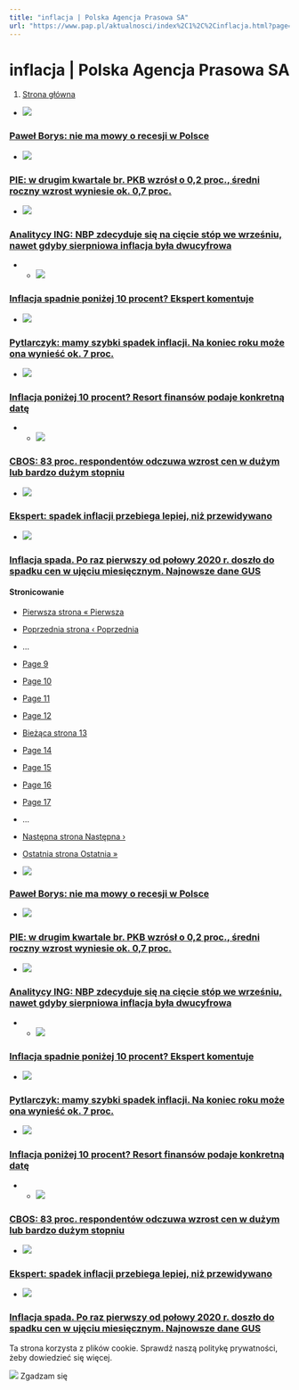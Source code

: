 ```yaml
---
title: "inflacja | Polska Agencja Prasowa SA"
url: "https://www.pap.pl/aktualnosci/index%2C1%2C%2Cinflacja.html?page=12"
---
```


# inflacja | Polska Agencja Prasowa SA





















1. [Strona główna](/)




































* [![](/sites/default/files/styles/main_image/public/202308/pap_20230810_03R_1.jpg?h=ad3d83ab&itok=p0I2JjRf)](/aktualnosci/pawel-borys-nie-ma-mowy-o-recesji-w-polsce)


### [Paweł Borys: nie ma mowy o recesji w Polsce](/aktualnosci/pawel-borys-nie-ma-mowy-o-recesji-w-polsce)
* [![](/sites/default/files/styles/main_image/public/202308/wzrost%20gospodarczy.jpg?itok=osJZkung)](/aktualnosci/pie-w-drugim-kwartale-br-pkb-wzrosl-o-02-proc-sredni-roczny-wzrost-wyniesie-ok-07-proc)


### [PIE: w drugim kwartale br. PKB wzrósł o 0,2 proc., średni roczny wzrost wyniesie ok. 0,7 proc.](/aktualnosci/pie-w-drugim-kwartale-br-pkb-wzrosl-o-02-proc-sredni-roczny-wzrost-wyniesie-ok-07-proc)
* [![](/sites/default/files/styles/main_image/public/202308/pap_20210111_15K.jpg?itok=0oLkFGfu)](/aktualnosci/analitycy-ing-nbp-zdecyduje-sie-na-ciecie-stop-we-wrzesniu-nawet-gdyby-sierpniowa)


### [Analitycy ING: NBP zdecyduje się na cięcie stóp we wrześniu, nawet gdyby sierpniowa inflacja była dwucyfrowa](/aktualnosci/analitycy-ing-nbp-zdecyduje-sie-na-ciecie-stop-we-wrzesniu-nawet-gdyby-sierpniowa)
* * [![](/sites/default/files/styles/main_image/public/202308/pap_20220504_1UD.jpg?h=7eab94a2&itok=T8Us_xBy)](/aktualnosci/news%2C1605669%2Cinflacja-spadnie-ponizej-10-procent-ekspert-komentuje.html)


### [Inflacja spadnie poniżej 10 procent? Ekspert komentuje](/aktualnosci/news%2C1605669%2Cinflacja-spadnie-ponizej-10-procent-ekspert-komentuje.html)
* [![](/sites/default/files/styles/main_image/public/202308/pap_20110429_2NM.jpg?itok=gsRf8iwt)](/aktualnosci/news%2C1604469%2Cpytlarczyk-mamy-szybki-spadek-inflacji-na-koniec-roku-moze-ona-wyniesc-ok)


### [Pytlarczyk: mamy szybki spadek inflacji. Na koniec roku może ona wynieść ok. 7 proc.](/aktualnosci/news%2C1604469%2Cpytlarczyk-mamy-szybki-spadek-inflacji-na-koniec-roku-moze-ona-wyniesc-ok)
* [![](/sites/default/files/styles/main_image/public/202308/pap_20220504_1UV.jpg?h=6310445a&itok=h9lRNeWH)](/aktualnosci/news%2C1604368%2Cinflacja-ponizej-10-procent-resort-finansow-podaje-konkretna-date.html)


### [Inflacja poniżej 10 procent? Resort finansów podaje konkretną datę](/aktualnosci/news%2C1604368%2Cinflacja-ponizej-10-procent-resort-finansow-podaje-konkretna-date.html)
* * [![](/sites/default/files/styles/main_image/public/202308/pap_20220918_2OM.jpg?itok=VT6jpGWz)](/aktualnosci/news%2C1603643%2Ccbos-83-proc-respondentow-odczuwa-wzrost-cen-w-duzym-lub-bardzo-duzym)


### [CBOS: 83 proc. respondentów odczuwa wzrost cen w dużym lub bardzo dużym stopniu](/aktualnosci/news%2C1603643%2Ccbos-83-proc-respondentow-odczuwa-wzrost-cen-w-duzym-lub-bardzo-duzym)
* [![](/sites/default/files/styles/main_image/public/202308/pap_20110616_121.jpg?h=4ebdaceb&itok=5yO2dcTG)](/aktualnosci/news%2C1603554%2Cekspert-spadek-inflacji-przebiega-lepiej-niz-przewidywano.html)


### [Ekspert: spadek inflacji przebiega lepiej, niż przewidywano](/aktualnosci/news%2C1603554%2Cekspert-spadek-inflacji-przebiega-lepiej-niz-przewidywano.html)
* [![](/sites/default/files/styles/main_image/public/202307/pap_20220504_1UD.jpg?itok=tnOaLfrg)](/aktualnosci/news%2C1603180%2Cinflacja-spada-po-raz-pierwszy-od-polowy-2020-r-doszlo-do-spadku-cen-w)


### [Inflacja spada. Po raz pierwszy od połowy 2020 r. doszło do spadku cen w ujęciu miesięcznym. Najnowsze dane GUS](/aktualnosci/news%2C1603180%2Cinflacja-spada-po-raz-pierwszy-od-polowy-2020-r-doszlo-do-spadku-cen-w)





#### Stronicowanie


* [Pierwsza strona
« Pierwsza](?page=0 "Przejdź do pierwszej strony")
* [Poprzednia strona
‹ Poprzednia](?page=11 "Przejdź do poprzedniej strony")
* …
* [Page
 9](?page=8 "Go to page 9")
* [Page
 10](?page=9 "Go to page 10")
* [Page
 11](?page=10 "Go to page 11")
* [Page
 12](?page=11 "Go to page 12")
* [Bieżąca strona
 13](?page=12 "Bieżąca strona")
* [Page
 14](?page=13 "Go to page 14")
* [Page
 15](?page=14 "Go to page 15")
* [Page
 16](?page=15 "Go to page 16")
* [Page
 17](?page=16 "Go to page 17")
* …
* [Następna strona
Następna ›](?page=13 "Przejdź do następnej strony")
* [Ostatnia strona
Ostatnia »](?page=47 "Przejdź do ostatniej strony")









* [![](/sites/default/files/styles/main_image/public/202308/pap_20230810_03R_1.jpg?h=ad3d83ab&itok=p0I2JjRf)](/aktualnosci/pawel-borys-nie-ma-mowy-o-recesji-w-polsce)


### [Paweł Borys: nie ma mowy o recesji w Polsce](/aktualnosci/pawel-borys-nie-ma-mowy-o-recesji-w-polsce)
* [![](/sites/default/files/styles/main_image/public/202308/wzrost%20gospodarczy.jpg?itok=osJZkung)](/aktualnosci/pie-w-drugim-kwartale-br-pkb-wzrosl-o-02-proc-sredni-roczny-wzrost-wyniesie-ok-07-proc)


### [PIE: w drugim kwartale br. PKB wzrósł o 0,2 proc., średni roczny wzrost wyniesie ok. 0,7 proc.](/aktualnosci/pie-w-drugim-kwartale-br-pkb-wzrosl-o-02-proc-sredni-roczny-wzrost-wyniesie-ok-07-proc)
* [![](/sites/default/files/styles/main_image/public/202308/pap_20210111_15K.jpg?itok=0oLkFGfu)](/aktualnosci/analitycy-ing-nbp-zdecyduje-sie-na-ciecie-stop-we-wrzesniu-nawet-gdyby-sierpniowa)


### [Analitycy ING: NBP zdecyduje się na cięcie stóp we wrześniu, nawet gdyby sierpniowa inflacja była dwucyfrowa](/aktualnosci/analitycy-ing-nbp-zdecyduje-sie-na-ciecie-stop-we-wrzesniu-nawet-gdyby-sierpniowa)
* * [![](/sites/default/files/styles/main_image/public/202308/pap_20220504_1UD.jpg?h=7eab94a2&itok=T8Us_xBy)](/aktualnosci/news%2C1605669%2Cinflacja-spadnie-ponizej-10-procent-ekspert-komentuje.html)


### [Inflacja spadnie poniżej 10 procent? Ekspert komentuje](/aktualnosci/news%2C1605669%2Cinflacja-spadnie-ponizej-10-procent-ekspert-komentuje.html)
* [![](/sites/default/files/styles/main_image/public/202308/pap_20110429_2NM.jpg?itok=gsRf8iwt)](/aktualnosci/news%2C1604469%2Cpytlarczyk-mamy-szybki-spadek-inflacji-na-koniec-roku-moze-ona-wyniesc-ok)


### [Pytlarczyk: mamy szybki spadek inflacji. Na koniec roku może ona wynieść ok. 7 proc.](/aktualnosci/news%2C1604469%2Cpytlarczyk-mamy-szybki-spadek-inflacji-na-koniec-roku-moze-ona-wyniesc-ok)
* [![](/sites/default/files/styles/main_image/public/202308/pap_20220504_1UV.jpg?h=6310445a&itok=h9lRNeWH)](/aktualnosci/news%2C1604368%2Cinflacja-ponizej-10-procent-resort-finansow-podaje-konkretna-date.html)


### [Inflacja poniżej 10 procent? Resort finansów podaje konkretną datę](/aktualnosci/news%2C1604368%2Cinflacja-ponizej-10-procent-resort-finansow-podaje-konkretna-date.html)
* * [![](/sites/default/files/styles/main_image/public/202308/pap_20220918_2OM.jpg?itok=VT6jpGWz)](/aktualnosci/news%2C1603643%2Ccbos-83-proc-respondentow-odczuwa-wzrost-cen-w-duzym-lub-bardzo-duzym)


### [CBOS: 83 proc. respondentów odczuwa wzrost cen w dużym lub bardzo dużym stopniu](/aktualnosci/news%2C1603643%2Ccbos-83-proc-respondentow-odczuwa-wzrost-cen-w-duzym-lub-bardzo-duzym)
* [![](/sites/default/files/styles/main_image/public/202308/pap_20110616_121.jpg?h=4ebdaceb&itok=5yO2dcTG)](/aktualnosci/news%2C1603554%2Cekspert-spadek-inflacji-przebiega-lepiej-niz-przewidywano.html)


### [Ekspert: spadek inflacji przebiega lepiej, niż przewidywano](/aktualnosci/news%2C1603554%2Cekspert-spadek-inflacji-przebiega-lepiej-niz-przewidywano.html)
* [![](/sites/default/files/styles/main_image/public/202307/pap_20220504_1UD.jpg?itok=tnOaLfrg)](/aktualnosci/news%2C1603180%2Cinflacja-spada-po-raz-pierwszy-od-polowy-2020-r-doszlo-do-spadku-cen-w)


### [Inflacja spada. Po raz pierwszy od połowy 2020 r. doszło do spadku cen w ujęciu miesięcznym. Najnowsze dane GUS](/aktualnosci/news%2C1603180%2Cinflacja-spada-po-raz-pierwszy-od-polowy-2020-r-doszlo-do-spadku-cen-w)




 Ta strona korzysta z plików cookie. Sprawdź naszą politykę prywatności, żeby dowiedzieć się więcej.
 

![](/themes/pap/assets/images/ok.png) Zgadzam się
 







